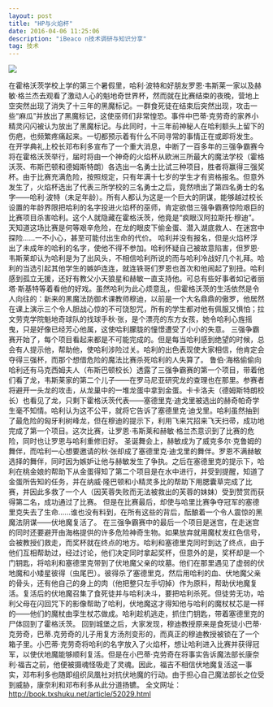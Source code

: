 ```yaml
---
layout: post
title: "HP与火焰杯"
date: 2016-04-06 11:25:06 
description: "iBeaco n技术调研与知识分享"
tag: 技术
---
```

  ![](https://timgsa.baidu.com/timg?image&quality=80&size=b9999_10000&sec=1529645247388&di=9e89a05bc7e82113d06091dc2e0eca6e&imgtype=0&src=http%3A%2F%2Fpuui.qpic.cn%2Fvcover_hz_pic%2F0%2Fo275c9svl35mdv9t1472473940.jpg%2F0)
 
 在霍格沃茨学校上学的第三个暑假里，哈利·波特和好朋友罗恩·韦斯莱一家以及赫敏·格兰杰去观看了激动人心的魁地奇世界杯，然而就在比赛结束的夜晚，营地上空突然出现了消失了十三年的黑魔标记。一群食死徒在结束后突然出现，攻击一些“麻瓜”并放出了黑魔标记，这使巫师们非常惶恐。事件中巴蒂·克劳奇的家养小精灵闪闪被认为放出了黑魔标记。与此同时，十三年前神秘人在哈利额头上留下的伤疤，也频繁疼痛起来。一切都预示着有什么不同寻常的事情正在或即将发生。
在开学典礼上校长邓布利多宣布了一个重大消息，中断了一百多年的三强争霸赛今将在霍格沃茨举行，届时将由一个神奇的火焰杯从欧洲三所最大的魔法学校（霍格沃茨、布斯巴顿和德姆斯特朗）各选出一名勇士比试三种项目，胜者将赢得三强奖杯。由于比赛充满危险，按照规定，只有年满十七岁的学生才有资格报名。但意外发生了，火焰杯选出了代表三所学校的三名勇士之后，竟然喷出了第四名勇士的名字——哈利·波特（未足年龄）。所有人都认为这是一个巨大的阴谋，能够越过校长设置的年龄界限把哈利的名字投进火焰杯的巫师，肯定欲借三强争霸赛惊险艰巨的比赛项目杀害哈利。这个人就隐藏在霍格沃茨，他竟是“疯眼汉阿拉斯托·穆迪”。天知道这场比赛是何等艰辛危险，在龙的眼皮下偷金蛋、潜入湖底救人、在迷宫中探险……一不小心，甚至可能付出生命的代价。
  哈利并没有报名，但是火焰杯浮出了未成年的哈利的名字，使他不得不参加。哈利怀疑自己被故意陷害，但罗恩·韦斯莱却认为哈利是为了出风头，不相信哈利所说的而与哈利冷战好几个礼拜。哈利的当选引起其他学生的嫉妒连连，就连铁哥们罗恩也首次和他闹起了别扭。哈利感到孤立无援，还好有教父小天狼星和赫敏一直支持他。可总有些好事者如记者丽塔·斯基特等着看他的好戏。虽然哈利为此心烦意乱，但霍格沃茨的生活依然是令人向往的：新来的黑魔法防御术课教师穆迪，以前是一个大名鼎鼎的傲罗，他居然在课上演示三个令人胆战心惊的不可饶恕咒，所有的学生都对他有佩服又惧怕；拉文劳克学院魁地奇球队的找球手秋·张，是个漂亮的东方女孩，她令哈利心旌摇曳，只是好像已经芳心他属，这使哈利朦胧的憧憬遭受了小小的失意。
  三强争霸赛开始了，每个项目看起来都是不可能完成的。但是每当哈利感到绝望的时候，总会有人提示他，帮助他，使哈利涉险过关。哈利的出色表现使大家相信，他肯定会夺得三强杯，而那个想借危险的魔法比赛杀死哈利的人失算了。
鲁伯·海格偷偷向哈利还有马克西姆夫人（布斯巴顿校长）透露了三强争霸赛的第一个项目，带着他们看了龙，韦斯莱家的第二个儿子——在罗马尼亚研究龙的查理也在那里。参赛者将避开一头龙的攻击，从龙巢中的一堆龙蛋中拿到金蛋。卡卡洛夫（德姆斯特朗校长）也看见了龙，只剩下霍格沃茨代表——塞德里克·迪戈里被选出的赫奇帕奇学生毫不知情。哈利认为这不公平，就将它告诉了塞德里克·迪戈里。哈利虽然抽到了最危险的匈牙利树峰龙，但在穆迪的提示下，利用飞来咒招来飞天扫帚，成功地完成了第一个项目。这次比赛，让罗恩·韦斯莱和赫敏·格兰杰意识到了比赛的危险，同时也让罗恩与哈利重修旧好。
圣诞舞会上，赫敏成为了威克多尔·克鲁姆的舞伴，而哈利一心想要邀请的秋·张却成了塞德里克·迪戈里的舞伴。罗恩不满赫敏选择的舞伴，同时因为嫉妒让他与赫敏发生了争执。之后在塞德里克的提示下，哈利在桃金娘的帮助下从金蛋得知了第二个项目是在水中进行，并受到提醒，知道了金蛋所告知的任务，并在纳威·隆巴顿和小精灵多比的帮助下用腮囊草完成了比赛，并因此多救了一个人（因芙蓉失败而无法被救出的芙蓉的妹妹）受到赞赏而获得第二名，成功通过了比赛。
  但是在比赛最后，却使与哈里比赛争夺冠军的塞德里克失去了生命......谁也没有料到，在所有这些的背后，酝酿着一个令人震惊的黑魔法阴谋——伏地魔复活了。
  在三强争霸赛中的最后一个项目是迷宫，在走迷宫的同时还要避开由海格提供的许多危险神奇生物。如果放弃就用魔杖发红色信号，会被教授们救走，而奖杯就在终点的地方。哈利和塞德里克同时到达了终点，由于他们互相帮助过，经过讨论，他们决定同时拿起奖杯，但意外的是，奖杯却是一个门钥匙，将哈利和塞德里克带到了伏地魔父亲的坟墓。他们在那里遇见了虚弱的伏地魔和小矮星彼得（虫尾巴）。彼得杀了塞德里克，然后用哈利的血、伏地魔父亲的骨头，还有他自己的身上的肉（他把整只左手切掉）作为原料，帮助伏地魔复活。复活后的伏地魔召集了食死徒并与哈利决斗，要把哈利杀死。但徒劳无功，哈利父母在闪回咒下的影像帮助了哈利，伏地魔这才得知他与哈利的魔杖杖芯是一样的——他们的魔杖由孪生杖芯做成。哈利趁机逃走，抓住门钥匙，带着塞德里克的尸体回到了霍格沃茨。
  回到城堡之后，大家发现，穆迪教授原来是食死徒小巴蒂·克劳奇，巴蒂.克劳奇的儿子用复方汤剂变形的，而真正的穆迪教授被锁在了一个箱子里。小巴蒂·克劳奇将哈利的名字放入了火焰杯，想让哈利进入比赛并获得冠军，以使伏地魔能够顺利复活。但是在小巴蒂·克劳奇在将事实告诉魔法部长康奈利·福吉之前，他便被摄魂怪吸走了灵魂。因此，福吉不相信伏地魔复活这一事实，邓布利多也随即组织凤凰社对抗伏地魔的行动。由于担心自己魔法部长之位受到威胁，康奈利和邓布利多从此分道扬镳。
全文网址：http://book.txshuku.net/article/52029.html